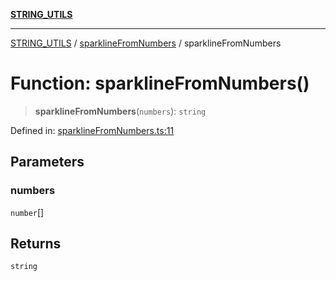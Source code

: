 [**STRING_UTILS**](../../README.md)

***

[STRING_UTILS](../../README.md) / [sparklineFromNumbers](../README.md) / sparklineFromNumbers

# Function: sparklineFromNumbers()

> **sparklineFromNumbers**(`numbers`): `string`

Defined in: [sparklineFromNumbers.ts:11](https://github.com/dailker/everyutil/blob/d23995f7a19ece1a6ce5b53178b9a1040d0b558e/src/string/sparklineFromNumbers.ts#L11)

## Parameters

### numbers

`number`[]

## Returns

`string`
